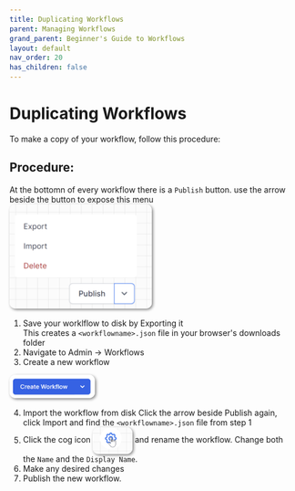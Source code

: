 ```yaml
---
title: Duplicating Workflows
parent: Managing Workflows
grand_parent: Beginner's Guide to Workflows
layout: default
nav_order: 20
has_children: false
---
```



# Duplicating Workflows

To make a copy of your workflow, follow this procedure:

## Procedure:  

At the bottomn of every workflow there is a `Publish` button.  use the arrow beside the button to expose this menu  
<img src="2024-07-11-13-09-11.png" alt="Import button graphic" style="width: 250px; height: auto; border-radius: 10px; box-shadow: 2px 2px 5px grey;" />
1. Save your worklflow to disk by Exporting it  
   This creates a `<workflowname>.json` file in your browser's downloads folder 
2. Navigate to Admin -> Workflows
3. Create a new workflow  
<img src="2024-07-11-12-59-23.png" alt="Import button graphic" style="width: 150px; height: auto; border-radius: 10px; box-shadow: 2px 2px 5px grey;" />
   
4. Import the workflow from disk
   Click the arrow beside Publish again, click Import and find the `<workflowname>.json` file from step 1
5. Click the cog icon <img src="2024-07-11-13-36-53.png" alt="Import button graphic" style="width: 70px; height: auto; border-radius: 10px; box-shadow: 2px 2px 5px grey; vertical-align: middle;" /> and rename the workflow.  Change both the `Name` and the `Display Name`.
6. Make any desired changes
7. Publish the new workflow.
